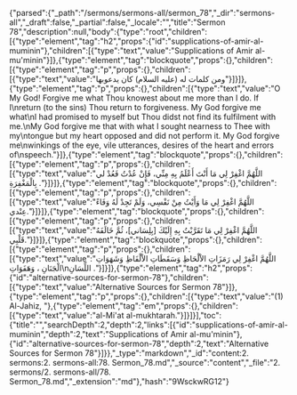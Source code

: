 {"parsed":{"_path":"/sermons/sermons-all/sermon_78","_dir":"sermons-all","_draft":false,"_partial":false,"_locale":"","title":"Sermon 78","description":null,"body":{"type":"root","children":[{"type":"element","tag":"h2","props":{"id":"supplications-of-amir-al-muminin"},"children":[{"type":"text","value":"Supplications of Amir al-mu'minin"}]},{"type":"element","tag":"blockquote","props":{},"children":[{"type":"element","tag":"p","props":{},"children":[{"type":"text","value":"ومن كلمات له (عليه السلام) كان يدعوبها"}]}]},{"type":"element","tag":"p","props":{},"children":[{"type":"text","value":"O My God! Forgive me what Thou knowest about me more than I do. If I\nreturn (to the sins) Thou return to forgiveness. My God forgive me what\nI had promised to myself but Thou didst not find its fulfilment with me.\nMy God forgive me that with what I sought nearness to Thee with my\ntongue but my heart opposed and did not perform it. My God forgive me\nwinkings of the eye, vile utterances, desires of the heart and errors of\nspeech."}]},{"type":"element","tag":"blockquote","props":{},"children":[{"type":"element","tag":"p","props":{},"children":[{"type":"text","value":"اللَّهُمَّ اغْفِرْ لِي مَا أَنْتَ أَعْلَمُ بِهِ مِنِّي، فَإِنْ عُدْتُ فَعُدْ لي بِالْمَغْفِرَةِ ."}]}]},{"type":"element","tag":"blockquote","props":{},"children":[{"type":"element","tag":"p","props":{},"children":[{"type":"text","value":"اللَّهُمَّ اغْفِرْ لِي مَا وَأَيْتُ مِنْ نَفْسِي، وَلَمْ تَجِدْ لَهُ وَفَاءً عِنْدي."}]}]},{"type":"element","tag":"blockquote","props":{},"children":[{"type":"element","tag":"p","props":{},"children":[{"type":"text","value":"اللَّهُمَّ اغْفِرْ لِي مَا تَقَرَّبْتُ بِهِ إِلَيْكَ [بِلِسَاني]، ثُمَّ خَالَفَهُ قَلْبِي."}]}]},{"type":"element","tag":"blockquote","props":{},"children":[{"type":"element","tag":"p","props":{},"children":[{"type":"text","value":"اللَّهُمَّ اغْفِرْ لِي رَمَزَاتِ الاْلْحَاظِ وَسَقَطَاتِ الاْلْفَاظِ وَشَهَوَاتِ الْجَنَانِ ، وَهَفَوَاتِ\nاللِّسَانِ ."}]}]},{"type":"element","tag":"h2","props":{"id":"alternative-sources-for-sermon-78"},"children":[{"type":"text","value":"Alternative Sources for Sermon 78"}]},{"type":"element","tag":"p","props":{},"children":[{"type":"text","value":"(1) Al-Jahiz, "},{"type":"element","tag":"em","props":{},"children":[{"type":"text","value":"al-Mi'at al-mukhtarah."}]}]}],"toc":{"title":"","searchDepth":2,"depth":2,"links":[{"id":"supplications-of-amir-al-muminin","depth":2,"text":"Supplications of Amir al-mu'minin"},{"id":"alternative-sources-for-sermon-78","depth":2,"text":"Alternative Sources for Sermon 78"}]}},"_type":"markdown","_id":"content:2. sermons:2. sermons-all:78. Sermon_78.md","_source":"content","_file":"2. sermons/2. sermons-all/78. Sermon_78.md","_extension":"md"},"hash":"9WsckwRG12"}